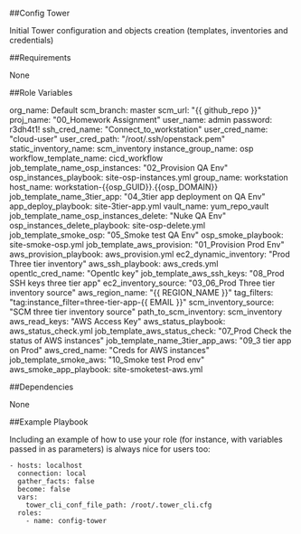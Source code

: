 ##Config Tower

Initial Tower configuration and objects creation (templates, inventories and credentials) 


##Requirements

None

##Role Variables

org_name: Default 
scm_branch: master 
scm_url: "{{ github_repo }}"
proj_name: "00_Homework Assignment"
user_name: admin 
password: r3dh4t1!
ssh_cred_name: "Connect_to_workstation"
user_cred_name: "cloud-user"
user_cred_path: "/root/.ssh/openstack.pem"
static_inventory_name: scm_inventory
instance_group_name: osp
workflow_template_name: cicd_workflow
job_template_name_osp_instances: "02_Provision QA Env"
osp_instances_playbook: site-osp-instances.yml
group_name: workstation
host_name: workstation-{{osp_GUID}}.{{osp_DOMAIN}}
job_template_name_3tier_app: "04_3tier app deployment on QA Env"
app_deploy_playbook: site-3tier-app.yml
vault_name: yum_repo_vault
job_template_name_osp_instances_delete: "Nuke QA Env"
osp_instances_delete_playbook: site-osp-delete.yml
job_template_smoke_osp: "05_Smoke test QA Env"
osp_smoke_playbook: site-smoke-osp.yml
job_template_aws_provision: "01_Provision Prod Env"
aws_provision_playbook: aws_provision.yml
ec2_dynamic_inventory: "Prod Three tier inventory"
aws_ssh_playbook: aws_creds.yml
opentlc_cred_name: "Opentlc key"
job_template_aws_ssh_keys: "08_Prod SSH keys three tier app"
ec2_inventory_source: "03_06_Prod Three tier inventory source"
aws_region_name: "{{ REGION_NAME }}"
tag_filters: "tag:instance_filter=three-tier-app-{{ EMAIL }}"
scm_inventory_source: "SCM three tier inventory source"
path_to_scm_inventory: scm_inventory
aws_read_keys: "AWS Access Key"
aws_status_playbook: aws_status_check.yml
job_template_aws_status_check: "07_Prod Check the status of AWS instances"
job_template_name_3tier_app_aws: "09_3 tier app on Prod"
aws_cred_name: "Creds for AWS instances"
job_template_smoke_aws: "10_Smoke test Prod env"
aws_smoke_app_playbook: site-smoketest-aws.yml

##Dependencies

None

##Example Playbook

Including an example of how to use your role (for instance, with variables passed in as parameters) is always nice for users too:

    - hosts: localhost
      connection: local
      gather_facts: false
      become: false
      vars:
        tower_cli_conf_file_path: /root/.tower_cli.cfg
      roles:
        - name: config-tower
